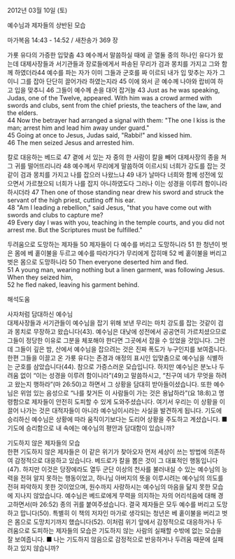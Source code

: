 2012년 03월 10일 (토)

예수님과 제자들의 상반된 모습



마가복음 14:43 - 14:52 / 새찬송가 369 장


가룟 유다의 가증한 입맞춤
43 예수께서 말씀하실 때에 곧 열둘 중의 하나인 유다가 왔는데 대제사장들과 서기관들과 장로들에게서 파송된 무리가 검과 몽치를 가지고 그와 함께 하였더라44 예수를 파는 자가 이미 그들과 군호를 짜 이르되 내가 입 맞추는 자가 그이니 그를 잡아 단단히 끌어가라 하였는지라 45 이에 와서 곧 예수께 나아와 랍비여 하고 입을 맞추니 46 그들이 예수께 손을 대어 잡거늘
43 Just as he was speaking, Judas, one of the Twelve, appeared. With him was a crowd armed with swords and clubs, sent from the chief priests, the teachers of the law, and the elders.   
44 Now the betrayer had arranged a signal with them: "The one I kiss is the man; arrest him and lead him away under guard."   
45 Going at once to Jesus, Judas said, "Rabbi!" and kissed him.   
46 The men seized Jesus and arrested him.   

칼로 대응하는 베드로
47 곁에 서 있는 자 중의 한 사람이 칼을 빼어 대제사장의 종을 쳐 그 귀를 떨어뜨리니라 48 예수께서 무리에게 말씀하여 이르시되 너희가 강도를 잡는 것같이 검과 몽치를 가지고 나를 잡으러 나왔느냐 49 내가 날마다 너희와 함께 성전에 있으면서 가르쳤으되 너희가 나를 잡지 아니하였도다 그러나 이는 성경을 이루려 함이니라 하시더라
47 Then one of those standing near drew his sword and struck the servant of the high priest, cutting off his ear.   
48 "Am I leading a rebellion," said Jesus, "that you have come out with swords and clubs to capture me?   
49 Every day I was with you, teaching in the temple courts, and you did not arrest me. But the Scriptures must be fulfilled."   

두려움으로 도망하는 제자들
50 제자들이 다 예수를 버리고 도망하니라 51 한 청년이 벗은 몸에 베 홑이불을 두르고 예수를 따라가다가 무리에게 잡히매 52 베 홑이불을 버리고 벗은 몸으로 도망하니라
50 Then everyone deserted him and fled.   
51 A young man, wearing nothing but a linen garment, was following Jesus. When they seized him,   
52 he fled naked, leaving his garment behind.

해석도움





사자처럼 담대하신 예수님  
대제사장들과 서기관들이 예수님을 잡기 위해 보낸 무리는 마치 강도를 잡는 것같이 검과 몽치로 무장하고 왔습니다(43). 예수님은 대낮에 성전에서 공공연히 가르치셨으므로 그들이 정당한 이유로 그분을 체포해야 한다면 그곳에서 잡을 수 있었을 것입니다. 그런데 그들이 깊은 밤, 산에서 예수님을 잡으려는 것은 진짜 폭도가 누구인지를 보여줍니다. 한편 그들을 이끌고 온 가룟 유다는 존경과 애정의 표시인 입맞춤으로 예수님을 식별하는 군호를 삼았습니다(44). 참으로 가증스러운 모습입니다. 하지만 예수님은 분노나 두려움 없이 “이는 성경을 이루려 함이니라”(49)고 말씀하시고, “친구여 네가 무엇을 하려고 왔는지 행하라”(마 26:50)고 하면서 그 상황을 담대히 받아들이셨습니다. 또한 예수님은 위엄 있는 음성으로 “나를 찾거든 이 사람들이 가는 것은 용납하라”(요 18:8)고 명령함으로 제자들이 안전히 도피할 수 있게 도와주셨습니다. 여기서 우리는 이 상황을 이끌어 나가는 것은 대적자들이 아니라 예수님이시라는 사실을 발견하게 됩니다. 기도에 승리하신 예수님은 상황에 따라 움직이기보다는 도리어 상황을 주도하고 계셨습니다.
■ 기도에 승리함으로 내 속에는 예수님의 평안과 담대함이 있습니까?

기도하지 않은 제자들의 모습  
한편 기도하지 않은 제자들은 이 같은 위기가 찾아오자 먼저 세상이 쓰는 방법에 의존하여 감정적으로 대응하고 있습니다. 베드로가 칼을 뽑은 것이 그 대표적인 행동입니다(47). 하지만 이것은 당장에라도 열두 군단 이상의 천사를 불러내실 수 있는 예수님의 능력을 전혀 알지 못하는 행동이었고, 하나님 아버지의 뜻을 이루시려는 예수님의 의도를 전혀 파악하지 못한 것이었으며, 원수까지 사랑하시는 예수님의 마음을 닮지 못한 모습에 지나지 않았습니다. 예수님은 베드로에게 무력을 의지하는 자의 어리석음에 대해 경고하면서(마 26:52) 종의 귀를 붙여주셨습니다. 결국 제자들은 모두 예수를 버리고 도망하고 맙니다(50). 특별히 이 책의 저자인 마가로 생각되는 청년은 베 홑이불을 버리고 벗은 몸으로 도망치기까지 했습니다(52). 이처럼 위기 앞에서 감정적으로 대응하거나 두려움으로 도피하는 제자들의 모습은 기도하지 않는 사람의 실패할 수밖에 없는 모습을 잘 보여줍니다.
■ 나는 기도하지 않음으로 감정적으로 반응하거나 두려움 때문에 실패하고 있지 않습니까?